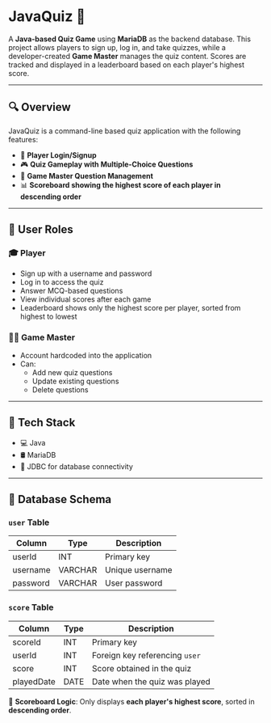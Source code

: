 # JavaQuiz 🎯

A **Java-based Quiz Game** using **MariaDB** as the backend database. This project allows players to sign up, log in, and take quizzes, while a developer-created **Game Master** manages the quiz content. Scores are tracked and displayed in a leaderboard based on each player's highest score.

---

## 🔍 Overview

JavaQuiz is a command-line based quiz application with the following features:

- 🔐 **Player Login/Signup**
- 🎮 **Quiz Gameplay with Multiple-Choice Questions**
- 🧠 **Game Master Question Management**
- 📊 **Scoreboard showing the highest score of each player in descending order**

---

## 👥 User Roles

### 🎓 Player
- Sign up with a username and password
- Log in to access the quiz
- Answer MCQ-based questions
- View individual scores after each game
- Leaderboard shows only the highest score per player, sorted from highest to lowest

### 🧑‍🏫 Game Master
- Account hardcoded into the application
- Can:
  - Add new quiz questions
  - Update existing questions
  - Delete questions

---

## 💾 Tech Stack

- 💻 Java
- 🛢️ MariaDB
- 🔗 JDBC for database connectivity

---

## 🧱 Database Schema

### `user` Table

| Column   | Type     | Description          |
|----------|----------|----------------------|
| userId   | INT      | Primary key          |
| username | VARCHAR  | Unique username      |
| password | VARCHAR  | User password        |

### `score` Table

| Column     | Type     | Description                     |
|------------|----------|---------------------------------|
| scoreId    | INT      | Primary key                     |
| userId     | INT      | Foreign key referencing `user`  |
| score      | INT      | Score obtained in the quiz      |
| playedDate | DATE     | Date when the quiz was played   |

🔢 **Scoreboard Logic**: Only displays **each player's highest score**, sorted in **descending order**.
